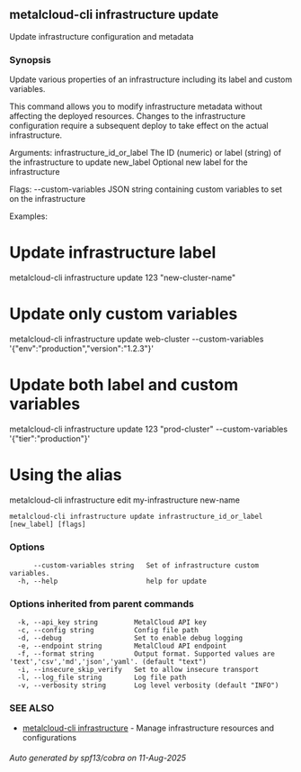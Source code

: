 ## metalcloud-cli infrastructure update

Update infrastructure configuration and metadata

### Synopsis

Update various properties of an infrastructure including its label and custom variables.

This command allows you to modify infrastructure metadata without affecting the deployed
resources. Changes to the infrastructure configuration require a subsequent deploy to
take effect on the actual infrastructure.

Arguments:
  infrastructure_id_or_label  The ID (numeric) or label (string) of the infrastructure to update
  new_label                   Optional new label for the infrastructure

Flags:
  --custom-variables  JSON string containing custom variables to set on the infrastructure

Examples:
  # Update infrastructure label
  metalcloud-cli infrastructure update 123 "new-cluster-name"

  # Update only custom variables
  metalcloud-cli infrastructure update web-cluster --custom-variables '{"env":"production","version":"1.2.3"}'

  # Update both label and custom variables
  metalcloud-cli infrastructure update 123 "prod-cluster" --custom-variables '{"tier":"production"}'

  # Using the alias
  metalcloud-cli infrastructure edit my-infrastructure new-name

```
metalcloud-cli infrastructure update infrastructure_id_or_label [new_label] [flags]
```

### Options

```
      --custom-variables string   Set of infrastructure custom variables.
  -h, --help                      help for update
```

### Options inherited from parent commands

```
  -k, --api_key string         MetalCloud API key
  -c, --config string          Config file path
  -d, --debug                  Set to enable debug logging
  -e, --endpoint string        MetalCloud API endpoint
  -f, --format string          Output format. Supported values are 'text','csv','md','json','yaml'. (default "text")
  -i, --insecure_skip_verify   Set to allow insecure transport
  -l, --log_file string        Log file path
  -v, --verbosity string       Log level verbosity (default "INFO")
```

### SEE ALSO

* [metalcloud-cli infrastructure](metalcloud-cli_infrastructure.md)	 - Manage infrastructure resources and configurations

###### Auto generated by spf13/cobra on 11-Aug-2025
